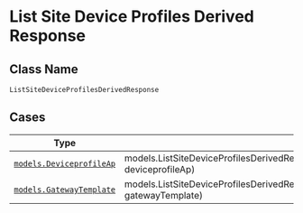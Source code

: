 
# List Site Device Profiles Derived Response

## Class Name

`ListSiteDeviceProfilesDerivedResponse`

## Cases

| Type | Factory Method |
|  --- | --- |
| [`models.DeviceprofileAp`](../../../doc/models/deviceprofile-ap.md) | models.ListSiteDeviceProfilesDerivedResponseContainer.FromDeviceprofileAp(models.DeviceprofileAp deviceprofileAp) |
| [`models.GatewayTemplate`](../../../doc/models/gateway-template.md) | models.ListSiteDeviceProfilesDerivedResponseContainer.FromGatewayTemplate(models.GatewayTemplate gatewayTemplate) |

